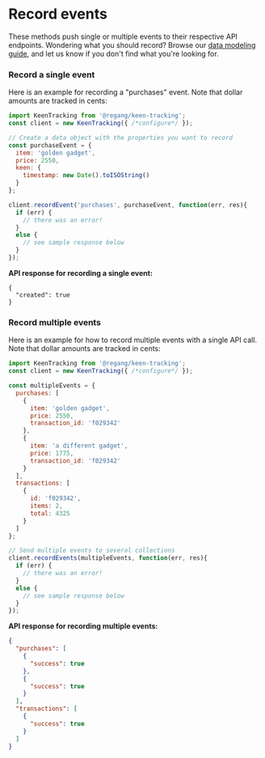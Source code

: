 # Record events

These methods push single or multiple events to their respective API endpoints. Wondering what you should record? Browse our [data modeling guide](https://keen.io/guides/data-modeling-guide/), and let us know if you don't find what you're looking for.

### Record a single event

Here is an example for recording a "purchases" event. Note that dollar amounts are tracked in cents:

```javascript
import KeenTracking from '@regang/keen-tracking';
const client = new KeenTracking({ /*configure*/ });

// Create a data object with the properties you want to record
const purchaseEvent = {
  item: 'golden gadget',
  price: 2550,
  keen: {
    timestamp: new Date().toISOString()
  }
};

client.recordEvent('purchases', purchaseEvent, function(err, res){
  if (err) {
    // there was an error!
  }
  else {
    // see sample response below
  }
});
```

**API response for recording a single event:**

```jsonp
{
  "created": true
}
```

### Record multiple events

Here is an example for how to record multiple events with a single API call. Note that dollar amounts are tracked in cents:

```javascript
import KeenTracking from '@regang/keen-tracking';
const client = new KeenTracking({ /*configure*/ });

const multipleEvents = {
  purchases: [
    {
      item: 'golden gadget',
      price: 2550,
      transaction_id: 'f029342'
    },
    {
      item: 'a different gadget',
      price: 1775,
      transaction_id: 'f029342'
    }
  ],
  transactions: [
    {
      id: 'f029342',
      items: 2,
      total: 4325
    }
  ]
};

// Send multiple events to several collections
client.recordEvents(multipleEvents, function(err, res){
  if (err) {
    // there was an error!
  }
  else {
    // see sample response below
  }
});
```

**API response for recording multiple events:**

```json
{
  "purchases": [
    {
      "success": true
    },
    {
      "success": true
    }
  ],
  "transactions": [
    {
      "success": true
    }
  ]
}
```
